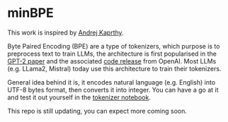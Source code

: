 # minBPE
This work is inspired by [Andrej Kaprthy](https://github.com/karpathy).

Byte Paired Encoding (BPE) are a type of tokenizers, which purpose is to preprocess text to train LLMs, the architecture is first popularised in the [GPT-2 paper](https://d4mucfpksywv.cloudfront.net/better-language-models/language_models_are_unsupervised_multitask_learners.pdf) and the associated [code release](https://github.com/openai/gpt-2) from OpenAI. Most LLMs (e.g. LLama2, Mistral) today use this architecture to train their tokenizers. 

General idea behind it is, it encodes natural language (e.g. English) into UTF-8 bytes format, then converts it into integer. You can have a go at it and test it out yourself in the [tokenizer notebook](https://github.com/CrazyDay1/tokenizer/blob/main/tokenizer.ipynb).

This repo is still updating, you can expect more coming soon.
